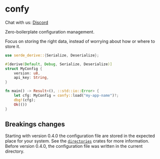 # confy

Chat with us: [Discord](https://discord.gg/dwq4Zme)

Zero-boilerplate configuration management.

Focus on storing the right data, instead of worrying about how or where to store it.

```rust
use serde_derive::{Serialize, Deserialize};

#[derive(Default, Debug, Serialize, Deserialize)]
struct MyConfig {
    version: u8,
    api_key: String,
}

fn main() -> Result<(), ::std::io::Error> {
    let cfg: MyConfig = confy::load("my-app-name")?;
    dbg!(cfg);
    Ok(())
}
```

## Breakings changes
Starting with version 0.4.0 the configuration file are stored in the expected place for your system. See the [`directories`] crates for more information.
Before version 0.4.0, the configuration file was written in the current directory.

[`directories`]: https://crates.io/crates/directories
